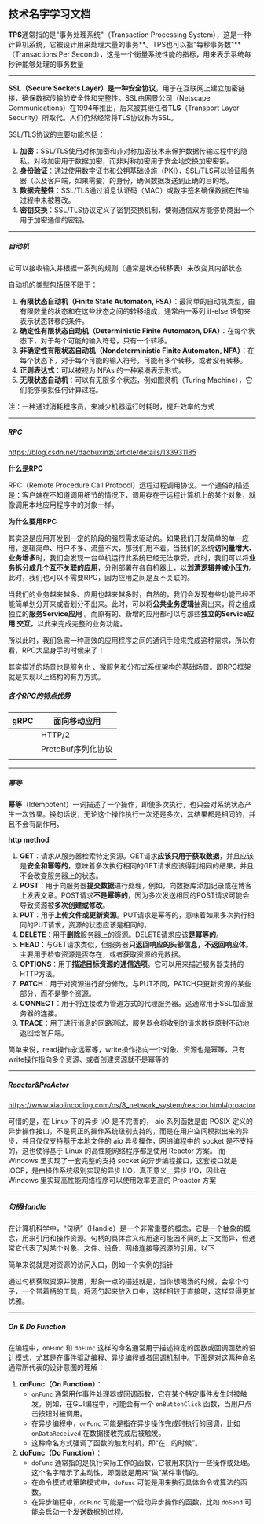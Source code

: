 ## 技术名字学习文档

**TPS**通常指的是"事务处理系统"（Transaction Processing System），这是一种计算机系统，它被设计用来处理大量的事务**。TPS也可以指"每秒事务数"**（Transactions Per Second），这是一个衡量系统性能的指标，用来表示系统每秒钟能够处理的事务数量

---

**SSL（Secure Sockets Layer）**是一种**安全协议**，用于在互联网上建立加密链接，确保数据传输的安全性和完整性。SSL由网景公司（Netscape Communications）在1994年推出，后来被其继任者**TLS**（Transport Layer Security）所取代。人们仍然经常将TLS协议称为SSL。

SSL/TLS协议的主要功能包括：

1. **加密**：SSL/TLS使用对称加密和非对称加密技术来保护数据传输过程中的隐私。对称加密用于数据加密，而非对称加密用于安全地交换加密密钥。
2. **身份验证**：通过使用数字证书和公钥基础设施（PKI），SSL/TLS可以验证服务器（以及客户端，如果需要）的身份，确保数据发送到正确的目的地。
3. **数据完整性**：SSL/TLS通过消息认证码（MAC）或数字签名确保数据在传输过程中未被篡改。
4. **密钥交换**：SSL/TLS协议定义了密钥交换机制，使得通信双方能够协商出一个用于加密通信的密钥。

---

##### 自动机

它可以接收输入并根据一系列的规则（通常是状态转移表）来改变其内部状态

自动机的类型包括但不限于：

1. **有限状态自动机（Finite State Automaton, FSA）**：最简单的自动机类型，由有限数量的状态和在这些状态之间的转移组成，通常由一系列 if-else 语句来表示状态转移的条件。
2. **确定性有限状态自动机（Deterministic Finite Automaton, DFA）**：在每个状态下，对于每个可能的输入符号，只有一个转移。
3. **非确定性有限状态自动机（Nondeterministic Finite Automaton, NFA）**：在每个状态下，对于每个可能的输入符号，可能有多个转移，或者没有转移。
4. **正则表达式**：可以被视为 NFAs 的一种紧凑表示形式。
5. **无限状态自动机**：可以有无限多个状态，例如图灵机（Turing Machine），它们能够模拟任何计算过程。

注：一种通过消耗程序员，来减少机器运行时耗时，提升效率的方式

---

##### RPC

https://blog.csdn.net/daobuxinzi/article/details/133931185

**什么是RPC**

RPC（Remote Procedure Call Protocol）远程过程调用协议。一个通俗的描述是：客户端在不知道调用细节的情况下，调用存在于远程计算机上的某个对象，就像调用本地应用程序中的对象一样。



**为什么要用RPC**

其实这是应用开发到一定的阶段的强烈需求驱动的。如果我们开发简单的单一应用，逻辑简单、用户不多、流量不大，那我们用不着。当我们的系统**访问量增大、业务增多**时，我们会发现一台单机运行此系统已经无法承受。此时，我们可以将**业务拆分成几个互不关联的应用**，分别部署在各自机器上，以**划清逻辑并减小压力**。此时，我们也可以不需要RPC，因为应用之间是互不关联的。

当我们的业务越来越多、应用也越来越多时，自然的，我们会发现有些功能已经不能简单划分开来或者划分不出来。此时，可以将**公共业务逻辑**抽离出来，将之组成独立的**服务Service应用** 。而原有的、新增的应用都可以与那些**独立的Service应用 交互**，以此来完成完整的业务功能。

所以此时，我们急需一种高效的应用程序之间的通讯手段来完成这种需求，所以你看，RPC大显身手的时候来了！

其实描述的场景也是服务化 、微服务和分布式系统架构的基础场景。即RPC框架就是实现以上结构的有力方式。



##### 各个RPC的特点优势

| gRPC | 面向移动应用       |
| ---- | ------------------ |
|      | HTTP/2             |
|      | ProtoBuf序列化协议 |
|      |                    |

---

##### **幂等**

**幂等**（Idempotent）一词描述了一个操作，即使多次执行，也只会对系统状态产生一次效果。换句话说，无论这个操作执行一次还是多次，其结果都是相同的，并且不会有副作用。

**http method**

1. **GET**：请求从服务器检索特定资源。GET请求**应该只用于获取数据**，并且应该是**安全和幂等的**，意味着多次执行相同的GET请求应该得到相同的结果，并且不会改变服务器上的状态。
2. **POST**：用于向服务器**提交数据**进行处理，例如，向数据库添加记录或在博客上发表文章。POST请求**不是幂等的**，因为多次发送相同的POST请求可能会导致资源被**多次创建或修改**。
3. **PUT**：用于**上传文件或更新资源**。PUT请求是幂等的，意味着如果多次执行相同的PUT请求，资源的状态应该是相同的。
4. **DELETE**：用于**删除**服务器上的资源。DELETE请求应该**是幂等的**。
5. **HEAD**：与GET请求类似，但服务器**只返回响应的头部信息，不返回响应体**。主要用于检查资源是否存在，或者获取资源的元数据。
6. **OPTIONS**：用于**描述目标资源的通信选项**。它可以用来描述服务器支持的HTTP方法。
7. **PATCH**：用于对资源进行部分修改。与PUT不同，PATCH只更新资源的某些部分，而不是整个资源。
8. **CONNECT**：用于将连接改为管道方式的代理服务器。这通常用于SSL加密服务器的连接。
9. **TRACE**：用于进行消息的回路测试，服务器会将收到的请求数据原封不动地返回给客户端。

简单来说，read操作永远幂等，write操作指向一个对象、资源也是幂等，只有write操作指向多个资源、或者创建资源就不是幂等的

---

##### Reactor&ProActor

https://www.xiaolincoding.com/os/8_network_system/reactor.html#proactor

可惜的是，在 Linux 下的异步 I/O 是不完善的， aio 系列函数是由 POSIX 定义的异步操作接口，不是真正的操作系统级别支持的，而是在用户空间模拟出来的异步，并且仅仅支持基于本地文件的 aio 异步操作，网络编程中的 socket 是不支持的，这也使得基于 Linux 的高性能网络程序都是使用 Reactor 方案。 而 Windows 里实现了一套完整的支持 socket 的异步编程接口，这套接口就是 IOCP，是由操作系统级别实现的异步 I/O，真正意义上异步 I/O，因此在 Windows 里实现高性能网络程序可以使用效率更高的 Proactor 方案

---

##### 句柄Handle

在计算机科学中，“句柄”（Handle）是一个非常重要的概念，它是一个抽象的概念，用来引用和操作资源。句柄的具体含义和用途可能因不同的上下文而异，但通常它代表了对某个对象、文件、设备、网络连接等资源的引用。以下

简单来说就是对资源的访问入口，例如一个实例的指针

通过句柄获取资源并使用，形象一点的描述就是，当你想喝汤的时候，会拿个勺子，一个带着柄的工具，将汤勺起来放入口中，这样相较于直接喝，这样显得更加优雅。

---

##### On & Do Function

在编程中，`onFunc` 和 `doFunc` 这样的命名通常用于描述特定的函数或回调函数的设计模式，尤其是在事件驱动编程、异步编程或者回调机制中。下面是对这两种命名通常所代表的设计意图的理解：

1. **onFunc（On Function）**：
   - `onFunc` 通常用作事件处理器或回调函数，它在某个特定事件发生时被触发。例如，在GUI编程中，可能会有一个 `onButtonClick` 函数，当用户点击按钮时被调用。
   - 在异步编程中，`onFunc` 可能是指在异步操作完成时执行的回调，比如 `onDataReceived` 在数据接收完成后被触发。
   - 这种命名方式强调了函数的触发时机，即“在...的时候”。
2. **doFunc（Do Function）**：
   - `doFunc` 通常指的是执行实际工作的函数，它被用来执行一些操作或处理。这个名字暗示了主动性，即函数是用来“做”某件事情的。
   - 在命令模式或策略模式中，`doFunc` 可能是用来执行具体命令或算法的函数。
   - 在异步编程中，`doFunc` 可能是一个启动异步操作的函数，比如 `doSend` 可能会启动一个发送数据的过程。
